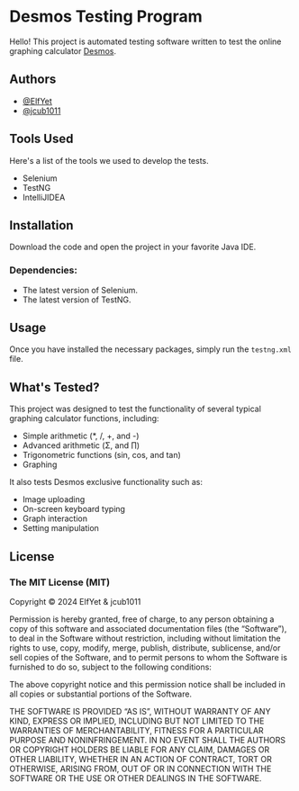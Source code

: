 # Desmos Testing Program
Hello!
This project is automated testing software written to test the online graphing calculator [Desmos](https://desmos.com/calculator).

## Authors
- [@ElfYet](https://github.com/ElfYet)
- [@jcub1011](https://github.com/jcub1011)

## Tools Used
Here's a list of the tools we used to develop the tests.
- Selenium
- TestNG
- IntelliJIDEA

## Installation
Download the code and open the project in your favorite Java IDE.

### Dependencies:
- The latest version of Selenium.
- The latest version of TestNG.

## Usage
Once you have installed the necessary packages, simply run the ```testng.xml``` file.

## What's Tested?
This project was designed to test the functionality of several typical graphing calculator functions, including:
- Simple arithmetic (*, /, +, and -)
- Advanced arithmetic (Σ, and ∏)
- Trigonometric functions (sin, cos, and tan)
- Graphing

It also tests Desmos exclusive functionality such as:
- Image uploading
- On-screen keyboard typing
- Graph interaction
- Setting manipulation

## License
### The MIT License (MIT)
Copyright © 2024 ElfYet & jcub1011

Permission is hereby granted, free of charge, to any person obtaining a copy of this software and associated documentation files (the “Software”), to deal in the Software without restriction, including without limitation the rights to use, copy, modify, merge, publish, distribute, sublicense, and/or sell copies of the Software, and to permit persons to whom the Software is furnished to do so, subject to the following conditions:

The above copyright notice and this permission notice shall be included in all copies or substantial portions of the Software.

THE SOFTWARE IS PROVIDED “AS IS”, WITHOUT WARRANTY OF ANY KIND, EXPRESS OR IMPLIED, INCLUDING BUT NOT LIMITED TO THE WARRANTIES OF MERCHANTABILITY, FITNESS FOR A PARTICULAR PURPOSE AND NONINFRINGEMENT. IN NO EVENT SHALL THE AUTHORS OR COPYRIGHT HOLDERS BE LIABLE FOR ANY CLAIM, DAMAGES OR OTHER LIABILITY, WHETHER IN AN ACTION OF CONTRACT, TORT OR OTHERWISE, ARISING FROM, OUT OF OR IN CONNECTION WITH THE SOFTWARE OR THE USE OR OTHER DEALINGS IN THE SOFTWARE.
